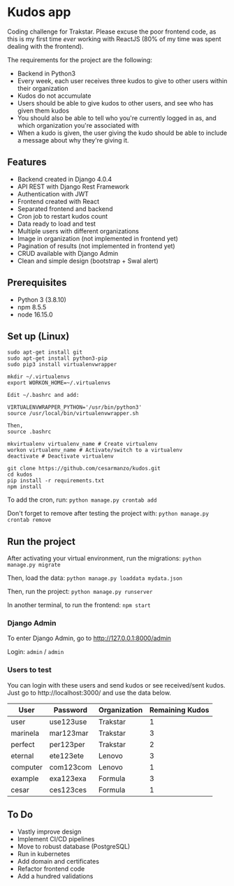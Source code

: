 # Kudos app

Coding challenge for Trakstar. Please excuse the poor frontend code, as this is my first time *ever* working with ReactJS (80% of my time was spent dealing with the frontend).

The requirements for the project are the following:

- Backend in Python3
- Every week, each user receives three kudos to give to other users within their organization
- Kudos do not accumulate
- Users should be able to give kudos to other users, and see who has given them kudos
- You should also be able to tell who you're currently logged in as, and which organization you're associated with
- When a kudo is given, the user giving the kudo should be able to include a message about why they're giving it.

## Features
- Backend created in Django 4.0.4
- API REST with Django Rest Framework
- Authentication with JWT
- Frontend created with React
- Separated frontend and backend
- Cron job to restart kudos count
- Data ready to load and test
- Multiple users with different organizations
- Image in organization (not implemented in frontend yet)
- Pagination of results (not implemented in frontend yet)
- CRUD available with Django Admin
- Clean and simple design (bootstrap + Swal alert)

## Prerequisites
- Python 3 (3.8.10)
- npm 8.5.5
- node 16.15.0

## Set up (Linux)
```
sudo apt-get install git
sudo apt-get install python3-pip
sudo pip3 install virtualenvwrapper

mkdir ~/.virtualenvs
export WORKON_HOME=~/.virtualenvs

Edit ~/.bashrc and add:

VIRTUALENVWRAPPER_PYTHON='/usr/bin/python3'
source /usr/local/bin/virtualenvwrapper.sh

Then, 
source .bashrc

mkvirtualenv virtualenv_name # Create virtualenv
workon virtualenv_name # Activate/switch to a virtualenv
deactivate # Deactivate virtualenv

git clone https://github.com/cesarmanzo/kudos.git
cd kudos
pip install -r requirements.txt
npm install
````

To add the cron, run:
`python manage.py crontab add`

Don't forget to remove after testing the project with:
`python manage.py crontab remove`

## Run the project
After activating your virtual environment, run the migrations:
`python manage.py migrate`

Then, load the data:
`python manage.py loaddata mydata.json`

Then, run the project:
`python manage.py runserver`

In another terminal, to run the frontend:
`npm start`

### Django Admin

To enter Django Admin, go to http://127.0.0.1:8000/admin

Login: `admin` / `admin`

### Users to test

You can login with these users and send kudos or see received/sent kudos. Just go to http://localhost:3000/ and use the data below.

|     User     |  Password    |  Organization | Remaining Kudos |
|--------------|--------------|---------------|-----------------|
|user          |use123use     |Trakstar       | 1               |
|marinela      |mar123mar     |Trakstar       | 3               |
|perfect       |per123per     |Trakstar       | 2               |
|eternal       |ete123ete     |Lenovo         | 3               |
|computer      |com123com     |Lenovo         | 1               |
|example       |exa123exa     |Formula        | 3               |
|cesar         |ces123ces     |Formula        | 1               |


## To Do
- Vastly improve design
- Implement CI/CD pipelines
- Move to robust database (PostgreSQL)
- Run in kubernetes
- Add domain and certificates
- Refactor frontend code
- Add a hundred validations
